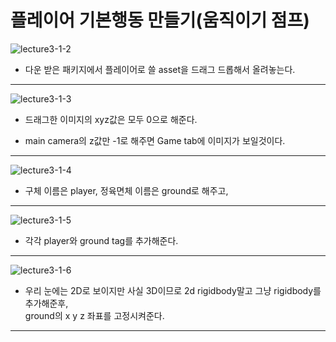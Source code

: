 플레이어 기본행동 만들기(움직이기 점프)  
=======================
![lecture3-1-2](https://github.com/isp829/HU/blob/master/images/lecture3/3-1-2.png)
* 다운 받은 패키지에서 플레이어로 쓸 asset을 드래그 드롭해서 올려놓는다.  
--------------------------
![lecture3-1-3](https://github.com/isp829/HU/blob/master/images/lecture3/3-1-3.PNG)  
* 드래그한 이미지의 xyz값은 모두 0으로 해준다.  
+ main camera의 z값만 -1로 해주면 Game tab에 이미지가 보일것이다.
 ---------------------------------  
![lecture3-1-4](https://github.com/isp829/HU/blob/master/images/lecture3/3-1-4.png)  
* 구체 이름은 player, 정육면체 이름은 ground로 해주고,   
 ---------------------------------  
![lecture3-1-5](https://github.com/isp829/HU/blob/master/images/lecture3/3-1-5.png)  
* 각각 player와 ground tag를 추가해준다.
 ---------------------------------  
![lecture3-1-6](https://github.com/isp829/HU/blob/master/images/lecture3/3-1-6.png)  
* 우리 눈에는 2D로 보이지만 사실 3D이므로 2d rigidbody말고 그냥 rigidbody를 추가해준후,  
ground의 x y z 좌표를 고정시켜준다.
 ---------------------------------  
    
